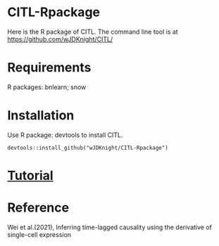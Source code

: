 # CITL-Rpackage
Here is the R package of CITL. The command line tool is at https://github.com/wJDKnight/CITL/ 
# Requirements
  R packages: bnlearn; snow  
# Installation 
  Use R package: devtools to install CITL.
    
    devtools::install_github("wJDKnight/CITL-Rpackage")
  
 # [Tutorial](https://wjdknight.github.io/CITL-Rpackage/package_tutorial.html)


# Reference
Wei et al.(2021), Inferring time-lagged causality using the derivative of single-cell expression
